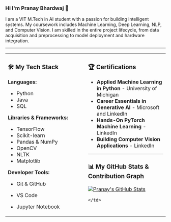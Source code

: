 ### Hi I'm Pranay Bhardwaj 👋

I am a VIT M.Tech in AI student with a passion for building intelligent systems.
My coursework includes Machine Learning, Deep Learning, NLP, and Computer Vision.
I am skilled in the entire project lifecycle, from data acquisition and preprocessing to model deployment and hardware integration.

---

<table>
  <tr>
    <td valign="top" width="50%">
      
### 🛠️ My Tech Stack

**Languages:**
- Python
- Java
- SQL

**Libraries & Frameworks:**
- TensorFlow
- Scikit-learn
- Pandas & NumPy
- OpenCV
- NLTK
- Matplotlib

**Developer Tools:**
- Git & GitHub
- VS Code
- Jupyter Notebook

    </td>
    <td valign="top" width="50%">

### 🏆 Certifications

- **Applied Machine Learning in Python** - University of Michigan 
- **Career Essentials in Generative AI** - Microsoft and LinkedIn
- **Hands-On PyTorch Machine Learning** - LinkedIn 
- **Building Computer Vision Applications** - LinkedIn 


---
### 📊 My GitHub Stats & Contribution Graph

[![Pranay's GitHub Stats](https://github-readme-stats.vercel.app/api?username=Pranay1301&show_icons=true&theme=dark&hide_border=true)](https://github.com/Pranay1301)
      
    </td>
  </tr>
</table>
